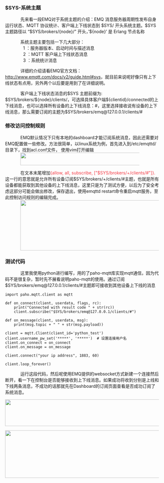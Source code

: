 <h3>$SYS-系统主题</h3>

<p style="text-indent:50px;">先来看一段EMQ对于系统主题的介绍：EMQ 消息服务器周期性发布自身运行状态、MQTT 协议统计、客户端上下线状态到 $SYS/ 开头系统主题。$SYS 主题路径以 “$SYS/brokers/{node}/” 开头，’${node}’ 是 Erlang 节点名称</p>

<p style="text-indent:50px;">系统主题主要包括一下几大部分：<br />
               1 ：服务器版本、启动时间与描述消息<br />
               2 ：MQTT 客户端上下线状态消息<br />
               3 ：系统统计消息</p>

<p style="text-indent:50px;">详细的介绍请看EMQ官方文档：<a href="http://www.emqtt.com/docs/v2/guide.html#sys">http://www.emqtt.com/docs/v2/guide.html#sys</a>，就目前来说呢好像只有上下线状态有点用，另外两个以后要是用到了在详细说明。</p>

<p style="text-indent:50px;">客户端上下线状态消息的$SYS 主题前缀为: $SYS/brokers/${node}/clients/，可选择具体客户端${clientid}/connected的上下线消息，也可以选择所有设备的上下线消息：#，这里选择接收说有设备的上下线消息，那么需要订阅的主题为$SYS/brokers/emq@127.0.0.1/clients/#</p>

<h3>修改访问控制规则</h3>

<p style="text-indent:50px;">EMQ默认情况下只有本地的dashboard才能订阅系统消息，因此还需要对EMQ配置做一些修改。方法很简单，以linux系统为例，首先进入到/etc/emqttd/目录下，找到acl.conf文件， 使用vim打开编辑<br /><img alt="" class="has" height="41" src="https://img-blog.csdnimg.cn/2018110417264799.png" width="440" /></p>

<p style="text-indent:50px;">在文本末尾增加<span style="color:#f33b45;">{allow, all, subscribe, ["$SYS/brokers/+/clients/#"]}. </span> 这一行的意思就是允许所有设备订阅$SYS/brokers/+/clients/#主题，也就是所有设备都能获取到其他设备的上下线消息，这里只是为了测试方便，以后为了安全考虑这部分可能会做出修改，保存退出，使用emqttd restart命令重启mqtt服务，至此控制访问规则的编辑完成。<br /><img alt="" class="has" height="164" src="https://img-blog.csdnimg.cn/20181104172921446.png" width="778" /></p>

<h3>测试代码</h3>

<p style="text-indent:50px;">这里我使用python进行编写，用的了paho-mqtt库实现mqtt通信，因为代码不是很复杂，暂时先不展看说明paho-mqtt的使用。通过订阅$SYS/brokers/emq@127.0.0.1/clients/#主题即可接收到其他设备上下线的消息</p>

<pre class="has">
<code class="language-python">import paho.mqtt.client as mqtt

def on_connect(client, userdata, flags, rc):
    print("Connected with result code " + str(rc))
    client.subscribe("$SYS/brokers/emq@127.0.0.1/clients/#")

def on_message(client, userdata, msg):
    print(msg.topic + " " + str(msg.payload))

client = mqtt.Client(client_id='python_test')
client.username_pw_set('*****', '*****')  # 设置连接用户名
client.on_connect = on_connect
client.on_message = on_message

client.connect("your ip address", 1883, 60)

client.loop_forever()</code></pre>

<p style="text-indent:50px;">运行这段代码，然后呢使用EMQ提供的websocket方式新建一个连接然后断开，看一下在控制台是否能够接收到上下线消息。如果成功将收到分别是上线和下线两条消息，不成功的话那就先在Dashboard的订阅页面查看是否成功订阅了系统消息。</p>

<p style="text-align:center;"><img alt="" class="has" height="87" src="https://img-blog.csdnimg.cn/2018110417530639.png" width="1200" /></p>

<p style="text-align:center;"><img alt="" class="has" height="155" src="https://img-blog.csdnimg.cn/20181104175511362.png" width="1177" /></p>
